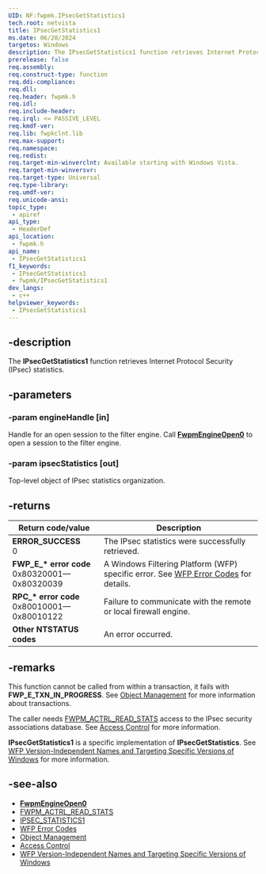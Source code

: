 ```yaml
---
UID: NF:fwpmk.IPsecGetStatistics1
tech.root: netvista
title: IPsecGetStatistics1
ms.date: 06/20/2024
targetos: Windows
description: The IPsecGetStatistics1 function retrieves Internet Protocol Security (IPsec) statistics.
prerelease: false
req.assembly: 
req.construct-type: function
req.ddi-compliance: 
req.dll: 
req.header: fwpmk.h
req.idl: 
req.include-header: 
req.irql: <= PASSIVE_LEVEL
req.kmdf-ver: 
req.lib: fwpkclnt.lib
req.max-support: 
req.namespace: 
req.redist: 
req.target-min-winverclnt: Available starting with Windows Vista.
req.target-min-winversvr: 
req.target-type: Universal
req.type-library: 
req.umdf-ver: 
req.unicode-ansi: 
topic_type:
 - apiref
api_type:
 - HeaderDef
api_location:
 - fwpmk.h
api_name:
 - IPsecGetStatistics1
f1_keywords:
 - IPsecGetStatistics1
 - fwpmk/IPsecGetStatistics1
dev_langs:
 - c++
helpviewer_keywords:
 - IPsecGetStatistics1
---
```


## -description

The **IPsecGetStatistics1** function retrieves Internet Protocol Security (IPsec) statistics.

## -parameters

### -param engineHandle [in]

Handle for an open session to the filter engine. Call **[FwpmEngineOpen0](nf-fwpmk-fwpmengineopen0.md)** to open a session to the filter engine.

### -param ipsecStatistics [out]

Top-level object of IPsec statistics organization.

## -returns

| Return code/value | Description |
|---|---|
| **ERROR_SUCCESS**<br>0 | The IPsec statistics were successfully retrieved. |
| **FWP_E_\* error code**<br>0x80320001—0x80320039 | A Windows Filtering Platform (WFP) specific error. See [WFP Error Codes](/windows/win32/fwp/wfp-error-codes) for details. |
| **RPC_\* error code**<br>0x80010001—0x80010122 | Failure to communicate with the remote or local firewall engine. |
| **Other NTSTATUS codes** | An error occurred. |

## -remarks

This function cannot be called from within a transaction, it fails with **FWP_E_TXN_IN_PROGRESS**. See [Object Management](/windows/desktop/FWP/object-management) for more information about transactions.

The caller needs [FWPM_ACTRL_READ_STATS](/windows/desktop/FWP/access-right-identifiers) access to the IPsec security associations database. See [Access Control](/windows/desktop/FWP/access-control) for more information.

**IPsecGetStatistics1** is a specific implementation of **IPsecGetStatistics**. See [WFP Version-Independent Names and Targeting Specific Versions of Windows](/windows/desktop/FWP/wfp-version-independent-names-and-targeting-specific-versions-of-windows) for more information.

## -see-also

- **[FwpmEngineOpen0](nf-fwpmk-fwpmengineopen0.md)**
- [FWPM_ACTRL_READ_STATS](/windows/desktop/FWP/access-right-identifiers)
- [IPSEC_STATISTICS1](/windows/desktop/api/ipsectypes/ns-ipsectypes-ipsec_statistics1)
- [WFP Error Codes](/windows/win32/fwp/wfp-error-codes)
- [Object Management](/windows/desktop/FWP/object-management)
- [Access Control](/windows/desktop/FWP/access-control)
- [WFP Version-Independent Names and Targeting Specific Versions of Windows](/windows/desktop/FWP/wfp-version-independent-names-and-targeting-specific-versions-of-windows)
